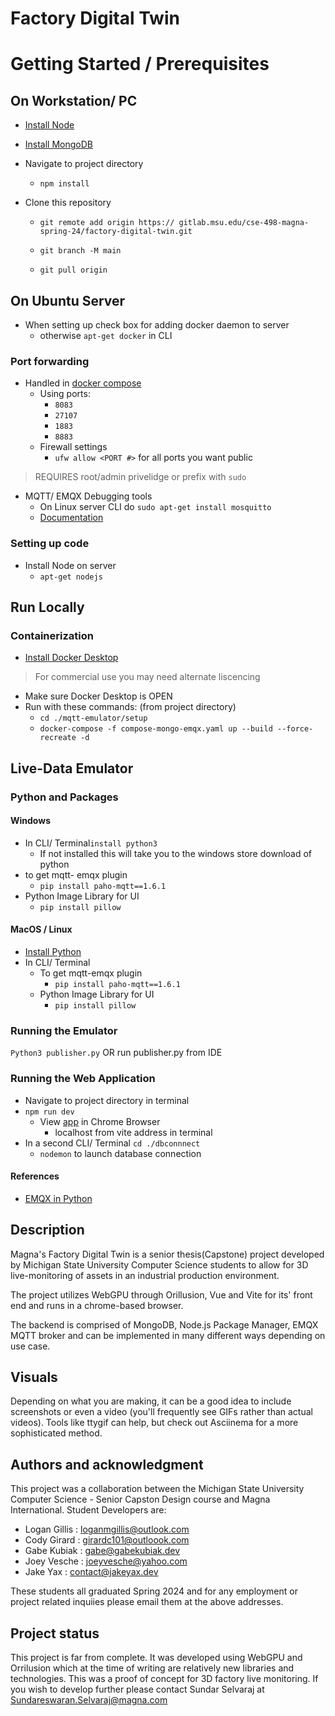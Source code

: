 # Factory Digital Twin

# Getting Started / Prerequisites 
## On Workstation/ PC
- [Install Node](https://docs.npmjs.com/downloading-and-installing-node-js-and-npm)
- [Install MongoDB](https://www.mongodb.com/docs/manual/installation/)
- Navigate to project directory
    - `npm install`

- Clone this repository
    - `git remote add origin https:// gitlab.msu.edu/cse-498-magna-spring-24/factory-digital-twin.git`

    - `git branch -M main`
    - `git pull origin`
        

## On Ubuntu Server
- When setting up check box for adding docker daemon to server
	- otherwise `apt-get docker` in CLI
### Port forwarding
- Handled in [docker compose](./compose-mongo-emqx.yaml)
	- Using ports:
		- `8083`
		- `27107`
		- `1883`
		- `8883`
	- Firewall settings
		- `ufw allow <PORT #>` for all ports you want public
> REQUIRES root/admin privelidge or prefix with `sudo`
- MQTT/ EMQX Debugging tools
	- On Linux server CLI do `sudo apt-get install mosquitto`
	- [Documentation](https://mosquitto.org/)
### Setting up code
-  Install Node on server
	- `apt-get nodejs`



## Run Locally
### Containerization 
- [Install Docker Desktop](https://www.docker.com/products/personal)
> For commercial use you may need alternate liscencing
- Make sure Docker Desktop is OPEN
- Run with these commands: (from project directory)
	- `cd ./mqtt-emulator/setup`
	- `docker-compose -f compose-mongo-emqx.yaml up --build --force-recreate -d`


## Live-Data Emulator 
### Python and Packages
#### Windows
- In CLI/ Terminal`install python3`
	- If not installed this will take you to the windows store download of python
- to get mqtt- emqx plugin
	- `pip install paho-mqtt==1.6.1`
- Python Image Library for UI
	- `pip install pillow`	

#### MacOS / Linux
- [Install Python](https://www.python.org/)
- In CLI/ Terminal
	- To get mqtt-emqx plugin
		- `pip install paho-mqtt==1.6.1`
	- Python Image Library for UI
		- `pip install pillow`	

### Running the Emulator
`Python3 publisher.py` OR run publisher.py from IDE

### Running the Web Application
- Navigate to project directory in  terminal
- `npm run dev`
    - View [app](localhost:5173) in Chrome Browser
        - localhost from vite address in terminal
- In a second CLI/ Terminal `cd ./dbconnnect`
    - `nodemon` to launch database connection

#### References
- [EMQX in Python](https://www.emqx.com/en/blog/how-to-use-mqtt-in-python)



## Description
Magna's Factory Digital Twin is a senior thesis(Capstone) project developed by Michigan State University Computer Science students to allow for 3D live-monitoring of assets in an industrial production environment.

The project utilizes WebGPU through Orillusion, Vue and Vite for its' front end and runs in a chrome-based browser.

The backend is comprised of MongoDB, Node.js Package Manager, EMQX MQTT broker and can be implemented in many different ways depending on use case.

## Visuals
Depending on what you are making, it can be a good idea to include screenshots or even a video (you'll frequently see GIFs rather than actual videos). Tools like ttygif can help, but check out Asciinema for a more sophisticated method.


## Authors and acknowledgment
This project was a collaboration between the Michigan State University Computer Science - Senior Capston Design course and Magna International. Student Developers are:
- Logan Gillis : loganmgillis@outlook.com
- Cody Girard : girardc101@outloook.com
- Gabe Kubiak : gabe@gabekubiak.dev
- Joey Vesche : joeyvesche@yahoo.com
- Jake Yax : contact@jakeyax.dev

These students all graduated Spring 2024 and for any employment or project related inquiies please email them at the above addresses.

## Project status
This project is far from complete. It was developed using WebGPU and Orrilusion which at the time of writing are relatively new libraries and technologies. This was a proof of concept for 3D factory live monitoring. If you wish to develop further please contact Sundar Selvaraj at Sundareswaran.Selvaraj@magna.com